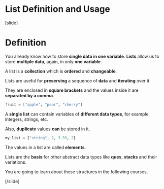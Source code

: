 # List Definition and Usage

[slide]
# Definition

You already know how to store **single data in one variable**. **Lists** allow us to store **multiple data**, again, in only **one variable**.

A list is a **collection** which is **ordered** and **changeable**.

Lists are useful for **preserving** a sequence of **data** and **iterating** over it.

They are enclosed in **square brackets** and the values inside it are **separated by a comma**.

```python
fruit = ["apple", "pear", "cherry"]
```

A **single list** can contain variables of **different data types**, for example integers, strings, etc.

Also, **duplicate** values **can** be stored in it.

```python
my_list = ["string", 2, 3.33, 2]
```

The values in a list are called **elements**.

Lists are the **basis** for other abstract data types like **ques**, **stacks** and their variations.

You are going to learn about these structures in the following courses.

[/slide]